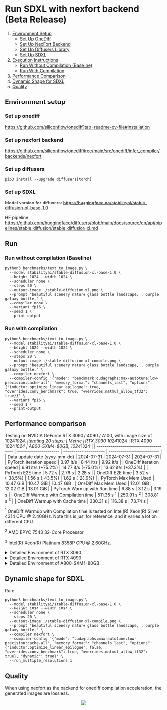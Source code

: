 # Run SDXL with nexfort backend (Beta Release)

1. [Environment Setup](#environment-setup)
   - [Set Up OneDiff](#set-up-onediff)
   - [Set Up NexFort Backend](#set-up-nexfort-backend)
   - [Set Up Diffusers Library](#set-up-diffusers)
   - [Set Up SDXL](#set-up-sdxl)
2. [Execution Instructions](#run)
   - [Run Without Compilation (Baseline)](#run-without-compilation-baseline)
   - [Run With Compilation](#run-with-compilation)
3. [Performance Comparison](#performance-comparison)
4. [Dynamic Shape for SDXL](#dynamic-shape-for-sdxl)
5. [Quality](#quality)

## Environment setup
### Set up onediff
https://github.com/siliconflow/onediff?tab=readme-ov-file#installation

### Set up nexfort backend
https://github.com/siliconflow/onediff/tree/main/src/onediff/infer_compiler/backends/nexfort

### Set up diffusers

```
pip3 install --upgrade diffusers[torch]
```
### Set up SDXL
Model version for diffusers: https://huggingface.co/stabilityai/stable-diffusion-xl-base-1.0

HF pipeline: https://github.com/huggingface/diffusers/blob/main/docs/source/en/api/pipelines/stable_diffusion/stable_diffusion_xl.md

## Run

### Run without compilation (Baseline)
```shell
python3 benchmarks/text_to_image.py \
  --model stabilityai/stable-diffusion-xl-base-1.0 \
  --height 1024 --width 1024 \
  --scheduler none \
  --steps 20 \
  --output-image ./stable-diffusion-xl.png \
  --prompt "beautiful scenery nature glass bottle landscape, , purple galaxy bottle," \
  --compiler none \
  --variant fp16 \
  --seed 1 \
  --print-output
```

### Run with compilation

```shell
python3 benchmarks/text_to_image.py \
  --model stabilityai/stable-diffusion-xl-base-1.0 \
  --height 1024 --width 1024 \
  --scheduler none \
  --steps 20 \
  --output-image ./stable-diffusion-xl-compile.png \
  --prompt "beautiful scenery nature glass bottle landscape, , purple galaxy bottle," \
  --compiler nexfort \
  --compiler-config '{"mode": "benchmark:cudagraphs:max-autotune:low-precision:cache-all", "memory_format": "channels_last", "options": {"inductor.optimize_linear_epilogue": true, "overrides.conv_benchmark": true, "overrides.matmul_allow_tf32": true}}' \
  --variant fp16 \
  --seed 1 \
  --print-output
```

## Performance comparison

Testing on NVIDIA GeForce RTX 3090 / 4090 / A100, with image size of 1024*1024, iterating 20 steps:
| Metric                               | RTX 3090  1024*1024   | RTX 4090 1024*1024    | A800-SXM4-80GB, 1024*1024 |
| ------------------------------------ | --------------------- | --------------------- | ------------------------- |
| Data update date (yyyy-mm-dd)        | 2024-07-31            | 2024-07-31            | 2024-07-31                |
| PyTorch iteration speed              | 3.97 it/s             | 8.44 it/s             | 9.92 it/s                 |
| OneDiff iteration speed              | 6.91 it/s (+75.2%)    | 14.77 it/s (+75.0%)   | 13.62 it/s (+37.3%)       |
| PyTorch E2E time                     | 5.72 s                | 2.76 s                | 2.28 s                    |
| OneDiff E2E time                     | 3.52 s (-38.5%)       | 1.56 s (-43.5%)       | 1.62 s (-28.9%)           |
| PyTorch Max Mem Used                 | 10.47 GiB             | 10.47 GiB             | 10.47 GiB                 |
| OneDiff Max Mem Used                 | 12.01 GiB             | 12.02 GiB             | 13.01 GiB                 |
| PyTorch Warmup with Run time         | 6.88 s                | 3.12 s                | 3.19 s                    |
| OneDiff Warmup with Compilation time | 511.35 s <sup>1</sup> | 250.91 s <sup>2</sup> | 308.81 s <sup>3</sup>     |
| OneDiff Warmup with Cache time       | 330.31 s              | 116.38 s              | 73.74 s                   |

<sup>1</sup> OneDiff Warmup with Compilation time is tested on Intel(R) Xeon(R) Silver 4314 CPU @ 2.40GHz. Note this is just for reference, and it varies a lot on different CPU.

<sup>2</sup> AMD EPYC 7543 32-Core Processor.

<sup>3</sup> Intel(R) Xeon(R) Platinum 8358P CPU @ 2.60GHz.

<details>
  <summary>Detailed Environment of RTX 3090</summary>

  ```
PyTorch version: 2.3.1+cu121
Is debug build: False
CUDA used to build PyTorch: 12.1
ROCM used to build PyTorch: N/A

OneFlow version: path: ['/home/wangyi/miniconda3/envs/py10/lib/python3.10/site-packages/oneflow'], version: 0.9.1.dev20240719+cu121, git_commit: dcaba7d, cmake_build_type: Release, rdma: True, mlir: True, enterprise: True
Nexfort version: 0.1.dev260
OneDiff version: 1.2.0.dev1+git.d3a5249e
OneDiffX version: 1.2.0.dev1+git.d3a5249e

OS: Ubuntu 20.04.5 LTS (x86_64)
GCC version: (Ubuntu 9.4.0-1ubuntu1~20.04.2) 9.4.0
Clang version: 10.0.0-4ubuntu1
CMake version: version 3.28.1
Libc version: glibc-2.31

Python version: 3.10.13 (main, Sep 11 2023, 13:44:35) [GCC 11.2.0] (64-bit runtime)
Python platform: Linux-5.4.0-182-generic-x86_64-with-glibc2.31
Is CUDA available: True
CUDA runtime version: 12.2.140
CUDA_MODULE_LOADING set to: LAZY
GPU models and configuration:
GPU 0: NVIDIA GeForce RTX 3090
GPU 1: NVIDIA GeForce RTX 3090
GPU 2: NVIDIA GeForce RTX 3090
GPU 3: NVIDIA GeForce RTX 3090
GPU 4: NVIDIA GeForce RTX 3090
GPU 5: NVIDIA GeForce RTX 3090
GPU 6: NVIDIA GeForce RTX 3090
GPU 7: NVIDIA GeForce RTX 3090

Nvidia driver version: 535.104.05
cuDNN version: Probably one of the following:
/usr/local/cuda-11.2/targets/x86_64-linux/lib/libcudnn.so.8
/usr/local/cuda-11.2/targets/x86_64-linux/lib/libcudnn_adv_infer.so.8
/usr/local/cuda-11.2/targets/x86_64-linux/lib/libcudnn_adv_train.so.8
/usr/local/cuda-11.2/targets/x86_64-linux/lib/libcudnn_cnn_infer.so.8
/usr/local/cuda-11.2/targets/x86_64-linux/lib/libcudnn_cnn_train.so.8
/usr/local/cuda-11.2/targets/x86_64-linux/lib/libcudnn_ops_infer.so.8
/usr/local/cuda-11.2/targets/x86_64-linux/lib/libcudnn_ops_train.so.8
HIP runtime version: N/A
MIOpen runtime version: N/A
Is XNNPACK available: True

CPU:
Architecture:                       x86_64
CPU op-mode(s):                     32-bit, 64-bit
Byte Order:                         Little Endian
Address sizes:                      46 bits physical, 57 bits virtual
CPU(s):                             64
On-line CPU(s) list:                0-63
Thread(s) per core:                 2
Core(s) per socket:                 16
Socket(s):                          2
NUMA node(s):                       2
Vendor ID:                          GenuineIntel
CPU family:                         6
Model:                              106
Model name:                         Intel(R) Xeon(R) Silver 4314 CPU @ 2.40GHz
Stepping:                           6
Frequency boost:                    enabled
CPU MHz:                            918.199
CPU max MHz:                        3400.0000
CPU min MHz:                        800.0000
BogoMIPS:                           4800.00
Virtualization:                     VT-x
L1d cache:                          1.5 MiB
L1i cache:                          1 MiB
L2 cache:                           40 MiB
L3 cache:                           48 MiB
NUMA node0 CPU(s):                  0-15,32-47
NUMA node1 CPU(s):                  16-31,48-63
Vulnerability Gather data sampling: Mitigation; Microcode
Vulnerability Itlb multihit:        Not affected
Vulnerability L1tf:                 Not affected
Vulnerability Mds:                  Not affected
Vulnerability Meltdown:             Not affected
Vulnerability Mmio stale data:      Mitigation; Clear CPU buffers; SMT vulnerable
Vulnerability Retbleed:             Not affected
Vulnerability Spec store bypass:    Mitigation; Speculative Store Bypass disabled via prctl and seccomp
Vulnerability Spectre v1:           Mitigation; usercopy/swapgs barriers and __user pointer sanitization
Vulnerability Spectre v2:           Mitigation; Enhanced IBRS, IBPB conditional, RSB filling, PBRSB-eIBRS SW sequence
Vulnerability Srbds:                Not affected
Vulnerability Tsx async abort:      Not affected
Flags:                              fpu vme de pse tsc msr pae mce cx8 apic sep mtrr pge mca cmov pat pse36 clflush dts acpi mmx fxsr sse sse2 ss ht tm pbe syscall nx pdpe1gb rdtscp lm constant_tsc art arch_perfmon pebs bts rep_good nopl xtopology nonstop_tsc cpuid aperfmperf pni pclmulqdq dtes64 ds_cpl vmx smx est tm2 ssse3 sdbg fma cx16 xtpr pdcm pcid dca sse4_1 sse4_2 x2apic movbe popcnt tsc_deadline_timer aes xsave avx f16c rdrand lahf_lm abm 3dnowprefetch cpuid_fault epb cat_l3 invpcid_single ssbd mba ibrs ibpb stibp ibrs_enhanced tpr_shadow vnmi flexpriority ept vpid ept_ad fsgsbase tsc_adjust bmi1 avx2 smep bmi2 erms invpcid cqm rdt_a avx512f avx512dq rdseed adx smap avx512ifma clflushopt clwb intel_pt avx512cd sha_ni avx512bw avx512vl xsaveopt xsavec xgetbv1 xsaves cqm_llc cqm_occup_llc cqm_mbm_total cqm_mbm_local wbnoinvd dtherm ida arat pln pts avx512vbmi umip pku ospke avx512_vbmi2 gfni vaes vpclmulqdq avx512_vnni avx512_bitalg tme avx512_vpopcntdq rdpid md_clear pconfig flush_l1d arch_capabilities

Versions of relevant libraries:
[pip3] diffusers==0.29.2
[pip3] diffusers-extensions==0.1.0
[pip3] flake8==7.0.0
[pip3] mypy==1.10.0
[pip3] mypy-extensions==1.0.0
[pip3] numpy==1.26.2
[pip3] open-clip-torch==2.20.0
[pip3] pytorch-lightning==1.9.4
[pip3] torch==2.3.1
[pip3] torchao==0.1
[pip3] torchaudio==2.3.1
[pip3] torchdiffeq==0.2.3
[pip3] torchmetrics==1.2.1
[pip3] torchsde==0.2.6
[pip3] torchvision==0.18.1
[pip3] transformers==4.42.4
[pip3] triton==2.3.1
[conda] Could not collect
  ```
</details>


<details>
  <summary>Detailed Environment of RTX 4090</summary>

  ```
PyTorch version: 2.3.0+cu121
Is debug build: False
CUDA used to build PyTorch: 12.1
ROCM used to build PyTorch: N/A

OneFlow version: path: ['/home/wangyi/miniconda3/envs/py10/lib/python3.10/site-packages/oneflow'], version: 0.9.1.dev20240727+cu122, git_commit: f230775, cmake_build_type: Release, rdma: True, mlir: True, enterprise: True
Nexfort version: 0.1.dev260
OneDiff version: 1.1.1.dev65+gf50c02b4
OneDiffX version: 1.1.1.dev65+gf50c02b4

OS: Ubuntu 22.04.3 LTS (x86_64)
GCC version: (Ubuntu 11.4.0-1ubuntu1~22.04) 11.4.0
Clang version: Could not collect
CMake version: Could not collect
Libc version: glibc-2.35

Python version: 3.10.14 (main, Mar 21 2024, 16:24:04) [GCC 11.2.0] (64-bit runtime)
Python platform: Linux-5.15.0-92-generic-x86_64-with-glibc2.35
Is CUDA available: True
CUDA runtime version: Could not collect
CUDA_MODULE_LOADING set to: LAZY
GPU models and configuration:
GPU 0: NVIDIA GeForce RTX 4090
GPU 1: NVIDIA GeForce RTX 4090
GPU 2: NVIDIA GeForce RTX 4090
GPU 3: NVIDIA GeForce RTX 4090
GPU 4: NVIDIA GeForce RTX 4090
GPU 5: NVIDIA GeForce RTX 4090
GPU 6: NVIDIA GeForce RTX 4090
GPU 7: NVIDIA GeForce RTX 4090

Nvidia driver version: 550.90.07
cuDNN version: Probably one of the following:
/usr/local/cuda-12.3/targets/x86_64-linux/lib/libcudnn.so.8
/usr/local/cuda-12.3/targets/x86_64-linux/lib/libcudnn_adv_infer.so.8
/usr/local/cuda-12.3/targets/x86_64-linux/lib/libcudnn_adv_train.so.8
/usr/local/cuda-12.3/targets/x86_64-linux/lib/libcudnn_cnn_infer.so.8
/usr/local/cuda-12.3/targets/x86_64-linux/lib/libcudnn_cnn_train.so.8
/usr/local/cuda-12.3/targets/x86_64-linux/lib/libcudnn_ops_infer.so.8
/usr/local/cuda-12.3/targets/x86_64-linux/lib/libcudnn_ops_train.so.8
HIP runtime version: N/A
MIOpen runtime version: N/A
Is XNNPACK available: True

CPU:
Architecture:                       x86_64
CPU op-mode(s):                     32-bit, 64-bit
Address sizes:                      48 bits physical, 48 bits virtual
Byte Order:                         Little Endian
CPU(s):                             128
On-line CPU(s) list:                0-127
Vendor ID:                          AuthenticAMD
Model name:                         AMD EPYC 7543 32-Core Processor
CPU family:                         25
Model:                              1
Thread(s) per core:                 2
Core(s) per socket:                 32
Socket(s):                          2
Stepping:                           1
Frequency boost:                    enabled
CPU max MHz:                        3737.8899
CPU min MHz:                        1500.0000
BogoMIPS:                           5590.02
Flags:                              fpu vme de pse tsc msr pae mce cx8 apic sep mtrr pge mca cmov pat pse36 clflush mmx fxsr sse sse2 ht syscall nx mmxext fxsr_opt pdpe1gb rdtscp lm constant_tsc rep_good nopl nonstop_tsc cpuid extd_apicid aperfmperf rapl pni pclmulqdq monitor ssse3 fma cx16 pcid sse4_1 sse4_2 movbe popcnt aes xsave avx f16c rdrand lahf_lm cmp_legacy svm extapic cr8_legacy abm sse4a misalignsse 3dnowprefetch osvw ibs skinit wdt tce topoext perfctr_core perfctr_nb bpext perfctr_llc mwaitx cpb cat_l3 cdp_l3 invpcid_single hw_pstate ssbd mba ibrs ibpb stibp vmmcall fsgsbase bmi1 avx2 smep bmi2 erms invpcid cqm rdt_a rdseed adx smap clflushopt clwb sha_ni xsaveopt xsavec xgetbv1 xsaves cqm_llc cqm_occup_llc cqm_mbm_total cqm_mbm_local clzero irperf xsaveerptr rdpru wbnoinvd amd_ppin arat npt lbrv svm_lock nrip_save tsc_scale vmcb_clean flushbyasid decodeassists pausefilter pfthreshold v_vmsave_vmload vgif v_spec_ctrl umip pku ospke vaes vpclmulqdq rdpid overflow_recov succor smca fsrm
Virtualization:                     AMD-V
L1d cache:                          2 MiB (64 instances)
L1i cache:                          2 MiB (64 instances)
L2 cache:                           32 MiB (64 instances)
L3 cache:                           512 MiB (16 instances)
NUMA node(s):                       8
NUMA node0 CPU(s):                  0-7,64-71
NUMA node1 CPU(s):                  8-15,72-79
NUMA node2 CPU(s):                  16-23,80-87
NUMA node3 CPU(s):                  24-31,88-95
NUMA node4 CPU(s):                  32-39,96-103
NUMA node5 CPU(s):                  40-47,104-111
NUMA node6 CPU(s):                  48-55,112-119
NUMA node7 CPU(s):                  56-63,120-127
Vulnerability Gather data sampling: Not affected
Vulnerability Itlb multihit:        Not affected
Vulnerability L1tf:                 Not affected
Vulnerability Mds:                  Not affected
Vulnerability Meltdown:             Not affected
Vulnerability Mmio stale data:      Not affected
Vulnerability Retbleed:             Not affected
Vulnerability Spec rstack overflow: Mitigation; safe RET
Vulnerability Spec store bypass:    Mitigation; Speculative Store Bypass disabled via prctl and seccomp
Vulnerability Spectre v1:           Mitigation; usercopy/swapgs barriers and __user pointer sanitization
Vulnerability Spectre v2:           Mitigation; Retpolines, IBPB conditional, IBRS_FW, STIBP always-on, RSB filling, PBRSB-eIBRS Not affected
Vulnerability Srbds:                Not affected
Vulnerability Tsx async abort:      Not affected

Versions of relevant libraries:
[pip3] diffusers==0.29.2
[pip3] numpy==1.26.2
[pip3] open-clip-torch==2.20.0
[pip3] pytorch-lightning==1.9.4
[pip3] torch==2.3.0
[pip3] torchdiffeq==0.2.3
[pip3] torchmetrics==1.3.2
[pip3] torchsde==0.2.6
[pip3] torchvision==0.18.1
[pip3] transformers==4.30.2
[pip3] triton==2.3.0
[conda] numpy                     1.26.2                   pypi_0    pypi
[conda] open-clip-torch           2.20.0                   pypi_0    pypi
[conda] pytorch-lightning         1.9.4                    pypi_0    pypi
[conda] torch                     2.3.0                    pypi_0    pypi
[conda] torchdiffeq               0.2.3                    pypi_0    pypi
[conda] torchmetrics              1.3.2                    pypi_0    pypi
[conda] torchsde                  0.2.6                    pypi_0    pypi
[conda] torchvision               0.18.1                   pypi_0    pypi
[conda] triton                    2.3.0                    pypi_0    pypi
  ```
</details>

<details>
  <summary>Detailed Environment of A800-SXM4-80GB</summary>

  ```
PyTorch version: 2.3.0+cu121
Is debug build: False
CUDA used to build PyTorch: 12.1
ROCM used to build PyTorch: N/A

OneFlow version: path: ['/home/wangyi/miniconda3/envs/py10/lib/python3.10/site-packages/oneflow'], version: 0.9.1.dev20240724+cu122, git_commit: dcaba7d, cmake_build_type: Release, rdma: True, mlir: True, enterprise: True
Nexfort version: 0.1.dev260
OneDiff version: 1.2.1.dev7+gfc3de4e9
OneDiffX version: 1.2.1.dev7+gfc3de4e9

OS: Ubuntu 22.04.2 LTS (x86_64)
GCC version: (Ubuntu 11.3.0-1ubuntu1~22.04.1) 11.3.0
Clang version: Could not collect
CMake version: version 3.22.1
Libc version: glibc-2.35

Python version: 3.10.14 (main, May  6 2024, 19:42:50) [GCC 11.2.0] (64-bit runtime)
Python platform: Linux-5.15.0-60-generic-x86_64-with-glibc2.35
Is CUDA available: True
CUDA runtime version: Could not collect
CUDA_MODULE_LOADING set to: LAZY
GPU models and configuration:
GPU 0: NVIDIA A800-SXM4-80GB
GPU 1: NVIDIA A800-SXM4-80GB
GPU 2: NVIDIA A800-SXM4-80GB
GPU 3: NVIDIA A800-SXM4-80GB
GPU 4: NVIDIA A800-SXM4-80GB
GPU 5: NVIDIA A800-SXM4-80GB
GPU 6: NVIDIA A800-SXM4-80GB
GPU 7: NVIDIA A800-SXM4-80GB

Nvidia driver version: 535.54.03
cuDNN version: Could not collect
HIP runtime version: N/A
MIOpen runtime version: N/A
Is XNNPACK available: True

CPU:
Architecture:                    x86_64
CPU op-mode(s):                  32-bit, 64-bit
Address sizes:                   46 bits physical, 57 bits virtual
Byte Order:                      Little Endian
CPU(s):                          128
On-line CPU(s) list:             0-127
Vendor ID:                       GenuineIntel
Model name:                      Intel(R) Xeon(R) Platinum 8358P CPU @ 2.60GHz
CPU family:                      6
Model:                           106
Thread(s) per core:              2
Core(s) per socket:              32
Socket(s):                       2
Stepping:                        6
CPU max MHz:                     3400.0000
CPU min MHz:                     800.0000
BogoMIPS:                        5200.00
Flags:                           fpu vme de pse tsc msr pae mce cx8 apic sep mtrr pge mca cmov pat pse36 clflush dts acpi mmx fxsr sse sse2 ss ht tm pbe syscall nx pdpe1gb rdtscp lm constant_tsc art arch_perfmon pebs bts rep_good nopl xtopology nonstop_tsc cpuid aperfmperf pni pclmulqdq dtes64 monitor ds_cpl vmx smx est tm2 ssse3 sdbg fma cx16 xtpr pdcm pcid dca sse4_1 sse4_2 x2apic movbe popcnt tsc_deadline_timer aes xsave avx f16c rdrand lahf_lm abm 3dnowprefetch cpuid_fault epb cat_l3 invpcid_single intel_ppin ssbd mba ibrs ibpb stibp ibrs_enhanced tpr_shadow vnmi flexpriority ept vpid ept_ad fsgsbase tsc_adjust bmi1 avx2 smep bmi2 erms invpcid cqm rdt_a avx512f avx512dq rdseed adx smap avx512ifma clflushopt clwb intel_pt avx512cd sha_ni avx512bw avx512vl xsaveopt xsavec xgetbv1 xsaves cqm_llc cqm_occup_llc cqm_mbm_total cqm_mbm_local split_lock_detect wbnoinvd dtherm ida arat pln pts hwp hwp_act_window hwp_epp hwp_pkg_req avx512vbmi umip pku ospke avx512_vbmi2 gfni vaes vpclmulqdq avx512_vnni avx512_bitalg tme avx512_vpopcntdq la57 rdpid fsrm md_clear pconfig flush_l1d arch_capabilities
Virtualization:                  VT-x
L1d cache:                       3 MiB (64 instances)
L1i cache:                       2 MiB (64 instances)
L2 cache:                        80 MiB (64 instances)
L3 cache:                        96 MiB (2 instances)
NUMA node(s):                    2
NUMA node0 CPU(s):               0-31,64-95
NUMA node1 CPU(s):               32-63,96-127
Vulnerability Itlb multihit:     Not affected
Vulnerability L1tf:              Not affected
Vulnerability Mds:               Not affected
Vulnerability Meltdown:          Not affected
Vulnerability Mmio stale data:   Mitigation; Clear CPU buffers; SMT vulnerable
Vulnerability Retbleed:          Not affected
Vulnerability Spec store bypass: Mitigation; Speculative Store Bypass disabled via prctl and seccomp
Vulnerability Spectre v1:        Mitigation; usercopy/swapgs barriers and __user pointer sanitization
Vulnerability Spectre v2:        Mitigation; Enhanced IBRS, IBPB conditional, RSB filling, PBRSB-eIBRS SW sequence
Vulnerability Srbds:             Not affected
Vulnerability Tsx async abort:   Not affected

Versions of relevant libraries:
[pip3] diffusers==0.26.0
[pip3] numpy==1.26.4
[pip3] torch==2.3.0
[pip3] transformers==4.42.0
[pip3] triton==2.3.0
[conda] numpy                     1.26.4                   pypi_0    pypi
[conda] torch                     2.3.0                    pypi_0    pypi
[conda] triton                    2.3.0                    pypi_0    pypi

  ```
</details>

## Dynamic shape for SDXL

Run:

```shell
python3 benchmarks/text_to_image.py \
  --model stabilityai/stable-diffusion-xl-base-1.0 \
  --height 1024 --width 1024 \
  --scheduler none \
  --steps 20 \
  --output-image ./stable-diffusion-xl-compile.png \
  --prompt "beautiful scenery nature glass bottle landscape, , purple galaxy bottle," \
  --compiler nexfort \
  --compiler-config '{"mode": "cudagraphs:max-autotune:low-precision:cache-all", "memory_format": "channels_last", "options": {"inductor.optimize_linear_epilogue": false, "overrides.conv_benchmark": true, "overrides.matmul_allow_tf32": true}, "dynamic": true}' \
  --run_multiple_resolutions 1
```

## Quality
When using nexfort as the backend for onediff compilation acceleration, the generated images are lossless.

<p align="center">
<img src="../../../imgs/nexfort_sdxl_demo.png">
</p>
